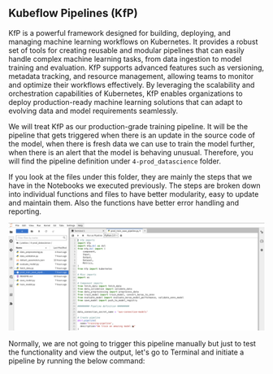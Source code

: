 ## Kubeflow Pipelines (KfP)

KfP is a powerful framework designed for building, deploying, and managing machine learning workflows on Kubernetes. It provides a robust set of tools for creating reusable and modular pipelines that can easily handle complex machine learning tasks, from data ingestion to model training and evaluation. KfP supports advanced features such as versioning, metadata tracking, and resource management, allowing teams to monitor and optimize their workflows effectively. By leveraging the scalability and orchestration capabilities of Kubernetes, KfP enables organizations to deploy production-ready machine learning solutions that can adapt to evolving data and model requirements seamlessly.

We will treat KfP as our production-grade training pipeline. It will be the pipeline that gets triggered when there is an update in the source code of the model, when there is fresh data we can use to train the model further, when there is an alert that the model is behaving unusual. Therefore, you will find the pipeline definition under `4-prod_datascience` folder. 

If you look at the files under this folder, they are mainly the steps that we have in the Notebooks we executed previously. The steps are broken down into individual functions and files to have better modularity, easy to update and maintain them. Also the functions have better error handling and reporting. 

![kfp.png](./images/kfp.png)

Normally, we are not going to trigger this pipeline manually but just to test the functionality and view the output, let's go to Terminal and initiate a pipeline by running the below command:

```bash

```

